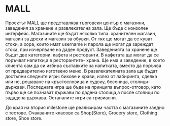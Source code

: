 MALL
====
Проектът MALL ще представлява търговски център с магазини, заведения за хранене и развлекателна зала. Ще бъде с конзолен интерфейс.
Магазините ще бъдат няколко типа: хранителен магазин, магазин за дрехи и магазин за обувки. От тях ще могат да се куват стоки, а хора, които имат username и парола ще могат да зареждат стока, при изчерпване на даден продукт.
Заведенията за хранене ще бъдат две категории: кафета и ресторанти. В кафетата ще могат да се поръчват напитки,а в ресторантите- храна. Ще има и заведение, в което клиента сам да си избира съставките за напитката, вместо да поръчва от предварително изготвено меню.
В развлекателната зала ще бъдат достъпни следните игри: бикове и крави, излез от лабиринта, сделка или не, решаване на кръстословица и судоку, бесеница, столици-държави. Последната игра ще бъде на принципа въпрос-отговор, като първо ще се познават държави по дадена столица,а после столици по зададена държава. Останалите игри са тривиални.

До края на втория milestone ще реализирам частта с магазините заедно с тестове. Очакваните класове са Shop(Store), Grocery store, Clothing store, Shoe store.
